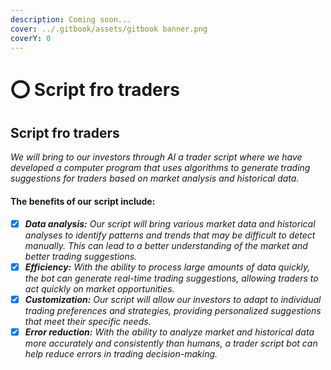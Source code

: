 ```yaml
---
description: Coming soon...
cover: ../.gitbook/assets/gitbook banner.png
coverY: 0
---
```


# ⭕ Script fro traders

## Script fro traders

_We will bring to our investors through AI a trader script where we have developed a computer program that uses algorithms to generate trading suggestions for traders based on market analysis and historical data._

#### The benefits of our script include:

* [x] _**Data analysis:** Our script will bring various market data and historical analyses to identify patterns and trends that may be difficult to detect manually. This can lead to a better understanding of the market and better trading suggestions._
* [x] _**Efficiency:** With the ability to process large amounts of data quickly, the bot can generate real-time trading suggestions, allowing traders to act quickly on market opportunities._
* [x] _**Customization:** Our script will allow our investors to adapt to individual trading preferences and strategies, providing personalized suggestions that meet their specific needs._
* [x] _**Error reduction:** With the ability to analyze market and historical data more accurately and consistently than humans, a trader script bot can help reduce errors in trading decision-making._

